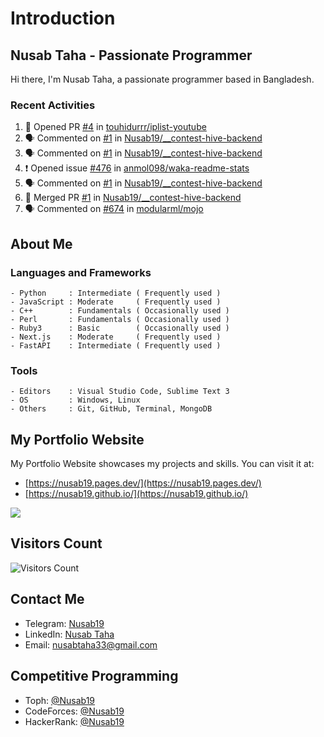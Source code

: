 # Introduction
## Nusab Taha - Passionate Programmer

Hi there, I'm Nusab Taha, a passionate programmer based in Bangladesh.

### Recent Activities
<!--START_SECTION:activity-->
1. 💪 Opened PR [#4](https://github.com/touhidurrr/iplist-youtube/pull/4) in [touhidurrr/iplist-youtube](https://github.com/touhidurrr/iplist-youtube)
2. 🗣 Commented on [#1](https://github.com/Nusab19/__contest-hive-backend/pull/1#issuecomment-1738495870) in [Nusab19/__contest-hive-backend](https://github.com/Nusab19/__contest-hive-backend)
3. 🗣 Commented on [#1](https://github.com/Nusab19/__contest-hive-backend/pull/1#issuecomment-1738456041) in [Nusab19/__contest-hive-backend](https://github.com/Nusab19/__contest-hive-backend)
4. ❗ Opened issue [#476](https://github.com/anmol098/waka-readme-stats/issues/476) in [anmol098/waka-readme-stats](https://github.com/anmol098/waka-readme-stats)
5. 🗣 Commented on [#1](https://github.com/Nusab19/__contest-hive-backend/pull/1#issuecomment-1738302521) in [Nusab19/__contest-hive-backend](https://github.com/Nusab19/__contest-hive-backend)
6. 🎉 Merged PR [#1](https://github.com/Nusab19/__contest-hive-backend/pull/1) in [Nusab19/__contest-hive-backend](https://github.com/Nusab19/__contest-hive-backend)
7. 🗣 Commented on [#674](https://github.com/modularml/mojo/issues/674#issuecomment-1736569686) in [modularml/mojo](https://github.com/modularml/mojo)
<!--END_SECTION:activity-->
## About Me

### Languages and Frameworks
```
- Python     : Intermediate ( Frequently used )
- JavaScript : Moderate     ( Frequently used )
- C++        : Fundamentals ( Occasionally used )
- Perl       : Fundamentals ( Occasionally used )
- Ruby3      : Basic        ( Occasionally used )
- Next.js    : Moderate     ( Frequently used )
- FastAPI    : Intermediate ( Frequently used )
```

### Tools
```
- Editors    : Visual Studio Code, Sublime Text 3
- OS         : Windows, Linux
- Others     : Git, GitHub, Terminal, MongoDB
```

<!--START_SECTION:waka-->
<!--END_SECTION:waka-->

## My Portfolio Website
My Portfolio Website showcases my projects and skills. You can visit it at:
- [https://nusab19.pages.dev/](https://nusab19.pages.dev/)
- [https://nusab19.github.io/](https://nusab19.github.io/)

[![](https://github-readme-activity-graph.vercel.app/graph?username=Nusab19&theme=tokyo-night&custom_title=Nusab19%27s%20Actitivity&hide_border=true)](https://github.com/Nusab19?tab=repositories)


## Visitors Count
![Visitors Count](https://profile-counter.glitch.me/Nusab19/count.svg)

## Contact Me
- Telegram: [Nusab19](https://t.me/Nusab19)
- LinkedIn: [Nusab Taha](https://www.linkedin.com/in/nusabtaha)
- Email: [nusabtaha33@gmail.com](mailto:nusabtaha33@gmail.com?subject=Contact%20from%20GitHub%20Readme&body=Hello%20Nusab,%0D%0A%0D%0AI%20found%20your%20GitHub%20repository%20and%20would%20like%20to%20connect%20with%20you.%0D%0A%0D%0ARegards,%0D%0A[Your%20Name])

## Competitive Programming
- Toph: [@Nusab19](https://toph.co/u/Nusab19)
- CodeForces: [@Nusab19](https://codeforces.com/profile/Nusab19)
- HackerRank: [@Nusab19](https://www.hackerrank.com/Nusab19)
